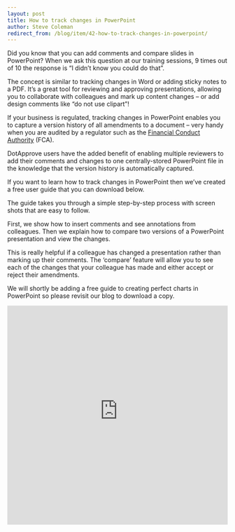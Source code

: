 ```yaml
---
layout: post
title: How to track changes in PowerPoint
author: Steve Coleman
redirect_from: /blog/item/42-how-to-track-changes-in-powerpoint/
---
```

Did you know that you can add comments and compare slides in PowerPoint? When
we ask this question at our training sessions, 9 times out of 10 the response
is “I didn’t know you could do that”.
<!--more-->
The concept is similar to tracking changes in Word or adding sticky notes to a
PDF. It’s a great tool for reviewing and approving presentations, allowing you
to collaborate with colleagues and mark up content changes – or add design
comments like “do not use clipart”!

If your business is regulated, tracking changes in PowerPoint enables you to
capture a version history of all amendments to a document – very handy when you
are audited by a regulator such as the
[Financial Conduct Authority](http://www.fca.org.uk/firms/being-regulated/financial-promotions)
(FCA).

DotApprove users have the added benefit of enabling multiple reviewers to add
their comments and changes to one centrally-stored PowerPoint file in the
knowledge that the version history is automatically captured.

If you want to learn how to track changes in PowerPoint then we’ve created a
free user guide that you can download below.

The guide takes you through a simple step-by-step process with screen shots
that are easy to follow.

First, we show how to insert comments and see annotations from colleagues. Then
we explain how to compare two versions of a PowerPoint presentation and view
the changes.

This is really helpful if a colleague has changed a presentation rather than
marking up their comments. The ‘compare’ feature will allow you to see each of
the changes that your colleague has made and either accept or reject their
amendments.

We will shortly be adding a free guide to creating perfect charts in PowerPoint
so please revisit our blog to download a copy.

<iframe src="http://analytics.clickdimensions.com/perivancouk-ack2m/pages/froczeateeoznidz2oo6a.html" allowtransparency="true" width="100%" height="500px" type="text/html" frameborder="0" style="border:0"></iframe>
